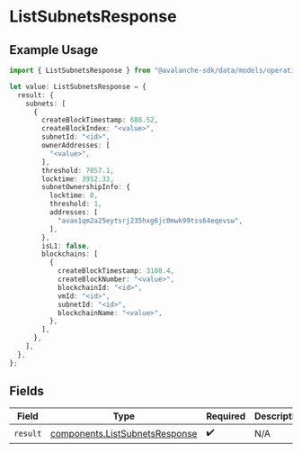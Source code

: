# ListSubnetsResponse

## Example Usage

```typescript
import { ListSubnetsResponse } from "@avalanche-sdk/data/models/operations";

let value: ListSubnetsResponse = {
  result: {
    subnets: [
      {
        createBlockTimestamp: 688.52,
        createBlockIndex: "<value>",
        subnetId: "<id>",
        ownerAddresses: [
          "<value>",
        ],
        threshold: 7057.1,
        locktime: 3952.33,
        subnetOwnershipInfo: {
          locktime: 0,
          threshold: 1,
          addresses: [
            "avax1qm2a25eytsrj235hxg6jc0mwk99tss64eqevsw",
          ],
        },
        isL1: false,
        blockchains: [
          {
            createBlockTimestamp: 3108.4,
            createBlockNumber: "<value>",
            blockchainId: "<id>",
            vmId: "<id>",
            subnetId: "<id>",
            blockchainName: "<value>",
          },
        ],
      },
    ],
  },
};
```

## Fields

| Field                                                                            | Type                                                                             | Required                                                                         | Description                                                                      |
| -------------------------------------------------------------------------------- | -------------------------------------------------------------------------------- | -------------------------------------------------------------------------------- | -------------------------------------------------------------------------------- |
| `result`                                                                         | [components.ListSubnetsResponse](../../models/components/listsubnetsresponse.md) | :heavy_check_mark:                                                               | N/A                                                                              |